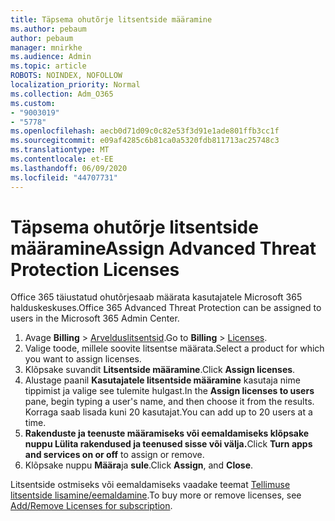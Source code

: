 ```yaml
---
title: Täpsema ohutõrje litsentside määramine
ms.author: pebaum
author: pebaum
manager: mnirkhe
ms.audience: Admin
ms.topic: article
ROBOTS: NOINDEX, NOFOLLOW
localization_priority: Normal
ms.collection: Adm_O365
ms.custom:
- "9003019"
- "5778"
ms.openlocfilehash: aecb0d71d09c0c82e53f3d91e1ade801ffb3cc1f
ms.sourcegitcommit: e09af4285c6b81ca0a5320fdb811713ac25748c3
ms.translationtype: MT
ms.contentlocale: et-EE
ms.lasthandoff: 06/09/2020
ms.locfileid: "44707731"
---
```

# <a name="assign-advanced-threat-protection-licenses"></a><span data-ttu-id="3c589-102">Täpsema ohutõrje litsentside määramine</span><span class="sxs-lookup"><span data-stu-id="3c589-102">Assign Advanced Threat Protection Licenses</span></span>

<span data-ttu-id="3c589-103">Office 365 täiustatud ohutõrjesaab määrata kasutajatele Microsoft 365 halduskeskuses.</span><span class="sxs-lookup"><span data-stu-id="3c589-103">Office 365 Advanced Threat Protection can be assigned to users in the Microsoft 365 Admin Center.</span></span>

1. <span data-ttu-id="3c589-104">Avage **Billing**  >  [Arvelduslitsentsid](https://go.microsoft.com/fwlink/p/?linkid=842264).</span><span class="sxs-lookup"><span data-stu-id="3c589-104">Go to **Billing** > [Licenses](https://go.microsoft.com/fwlink/p/?linkid=842264).</span></span>
2. <span data-ttu-id="3c589-105">Valige toode, millele soovite litsentse määrata.</span><span class="sxs-lookup"><span data-stu-id="3c589-105">Select a product for which you want to assign licenses.</span></span>
3. <span data-ttu-id="3c589-106">Klõpsake suvandit **Litsentside määramine**.</span><span class="sxs-lookup"><span data-stu-id="3c589-106">Click **Assign licenses**.</span></span>
4. <span data-ttu-id="3c589-107">Alustage paanil **Kasutajatele litsentside määramine** kasutaja nime tippimist ja valige see tulemite hulgast.</span><span class="sxs-lookup"><span data-stu-id="3c589-107">In the **Assign licenses to users**  pane, begin typing a user's name, and then choose it from the results.</span></span> <span data-ttu-id="3c589-108">Korraga saab lisada kuni 20 kasutajat.</span><span class="sxs-lookup"><span data-stu-id="3c589-108">You can add up to 20 users at a time.</span></span>
5. <span data-ttu-id="3c589-109">**Rakenduste ja teenuste määramiseks või eemaldamiseks klõpsake nuppu Lülita rakendused ja teenused sisse või välja.**</span><span class="sxs-lookup"><span data-stu-id="3c589-109">Click **Turn apps and services on or off**  to assign or remove.</span></span>
6. <span data-ttu-id="3c589-110">Klõpsake nuppu **Määra**ja **sule**.</span><span class="sxs-lookup"><span data-stu-id="3c589-110">Click **Assign**, and  **Close**.</span></span>

<span data-ttu-id="3c589-111">Litsentside ostmiseks või eemaldamiseks vaadake teemat [Tellimuse litsentside lisamine/eemaldamine](https://docs.microsoft.com/microsoft-365/commerce/licenses/buy-licenses?view=o365-worldwide#add-or-remove-licenses-for-your-business-subscription).</span><span class="sxs-lookup"><span data-stu-id="3c589-111">To buy more or remove licenses, see [Add/Remove Licenses for subscription](https://docs.microsoft.com/microsoft-365/commerce/licenses/buy-licenses?view=o365-worldwide#add-or-remove-licenses-for-your-business-subscription).</span></span>